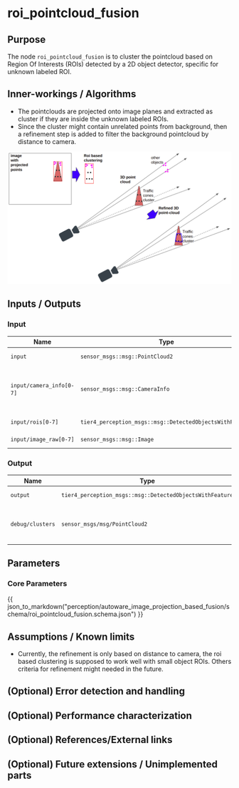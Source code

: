 # roi_pointcloud_fusion

## Purpose

The node `roi_pointcloud_fusion` is to cluster the pointcloud based on Region Of Interests (ROIs) detected by a 2D object detector, specific for unknown labeled ROI.

## Inner-workings / Algorithms

- The pointclouds are projected onto image planes and extracted as cluster if they are inside the unknown labeled ROIs.
- Since the cluster might contain unrelated points from background, then a refinement step is added to filter the background pointcloud by distance to camera.

![roi_pointcloud_fusion_image](./images/roi_pointcloud_fusion.png)

## Inputs / Outputs

### Input

| Name                     | Type                                                     | Description                                               |
| ------------------------ | -------------------------------------------------------- | --------------------------------------------------------- |
| `input`                  | `sensor_msgs::msg::PointCloud2`                          | input pointcloud                                          |
| `input/camera_info[0-7]` | `sensor_msgs::msg::CameraInfo`                           | camera information to project 3d points onto image planes |
| `input/rois[0-7]`        | `tier4_perception_msgs::msg::DetectedObjectsWithFeature` | ROIs from each image                                      |
| `input/image_raw[0-7]`   | `sensor_msgs::msg::Image`                                | images for visualization                                  |

### Output

| Name             | Type                                                     | Description                                  |
| ---------------- | -------------------------------------------------------- | -------------------------------------------- |
| `output`         | `tier4_perception_msgs::msg::DetectedObjectsWithFeature` | output clusters                              |
| `debug/clusters` | `sensor_msgs/msg/PointCloud2`                            | colored cluster pointcloud for visualization |

## Parameters

### Core Parameters

{{ json_to_markdown("perception/autoware_image_projection_based_fusion/schema/roi_pointcloud_fusion.schema.json") }}

## Assumptions / Known limits

- Currently, the refinement is only based on distance to camera, the roi based clustering is supposed to work well with small object ROIs. Others criteria for refinement might needed in the future.

<!-- Write assumptions and limitations of your implementation.

Example:
  This algorithm assumes obstacles are not moving, so if they rapidly move after the vehicle started to avoid them, it might collide with them.
  Also, this algorithm doesn't care about blind spots. In general, since too close obstacles aren't visible due to the sensing performance limit, please take enough margin to obstacles.
-->

## (Optional) Error detection and handling

<!-- Write how to detect errors and how to recover from them.

Example:
  This package can handle up to 20 obstacles. If more obstacles found, this node will give up and raise diagnostic errors.
-->

## (Optional) Performance characterization

<!-- Write performance information like complexity. If it wouldn't be the bottleneck, not necessary.

Example:

  ### Complexity

  This algorithm is O(N).

  ### Processing time

  ...
-->

## (Optional) References/External links

<!-- Write links you referred to when you implemented.

Example:
  [1] {link_to_a_thesis}
  [2] {link_to_an_issue}
-->

## (Optional) Future extensions / Unimplemented parts

<!-- Write future extensions of this package.

Example:
  Currently, this package can't handle the chattering obstacles well. We plan to add some probabilistic filters in the perception layer to improve it.
  Also, there are some parameters that should be global(e.g. vehicle size, max steering, etc.). These will be refactored and defined as global parameters so that we can share the same parameters between different nodes.
-->
